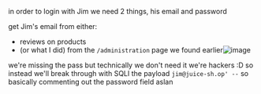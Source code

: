 in order to login with Jim we need 2 things, his email and password

get Jim's email from either: 
* reviews on products
* (or what I did) from the `/administration` page we found earlier![image](https://github.com/0xbazooka/juice-shop/assets/99322823/f9589462-54db-498e-897f-066bcea59154)



we're missing the pass but technically we don't need it we're hackers :D  so instead we'll break through with SQLI
the payload `jim@juice-sh.op' --` so basically commenting out the password field aslan
